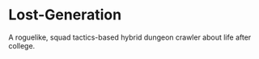 # Lost-Generation
A roguelike, squad tactics-based hybrid dungeon crawler about life after college.
